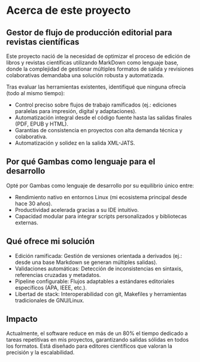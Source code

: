 # Acerca de este proyecto

## Gestor de flujo de producción editorial para revistas científicas

Este proyecto nació de la necesidad de optimizar el proceso de edición de libros y revistas científicas utilizando MarkDown como lenguaje base, donde la complejidad de gestionar múltiples formatos de salida y revisiones colaborativas demandaba una solución robusta y automatizada.

Tras evaluar las herramientas existentes, identifiqué que ninguna ofrecía (todo al mismo tiempo):

- Control preciso sobre flujos de trabajo ramificados (ej.: ediciones paralelas para impresión, digital y adaptaciones).
- Automatización integral desde el código fuente hasta las salidas finales (PDF, EPUB y HTML).
- Garantías de consistencia en proyectos con alta demanda técnica y colaborativa.
- Automatización y solidez en la salida XML-JATS.

## Por qué Gambas como lenguaje para el desarrollo

Opté por Gambas como lenguaje de desarrollo por su equilibrio único entre:

- Rendimiento nativo en entornos Linux (mi ecosistema principal desde hace 30 años).
- Productividad acelerada gracias a su IDE intuitivo.
- Capacidad modular para integrar scripts personalizados y bibliotecas externas.

## Qué ofrece mi solución

- Edición ramificada: Gestión de versiones orientada a derivados (ej.: desde una base Markdown se generan múltiples salidas).
- Validaciones automáticas: Detección de inconsistencias en sintaxis, referencias cruzadas y metadatos.
- Pipeline configurable: Flujos adaptables a estándares editoriales específicos (APA, IEEE, etc.).
- Libertad de stack: Interoperabilidad con git, Makefiles y herramientas tradicionales de GNU/Linux.

## Impacto

Actualmente, el software reduce en más de un 80% el tiempo dedicado a tareas repetitivas en mis proyectos, garantizando salidas sólidas en todos los formatos. Está diseñado para editores científicos que valoran la precisión y la escalabilidad.
